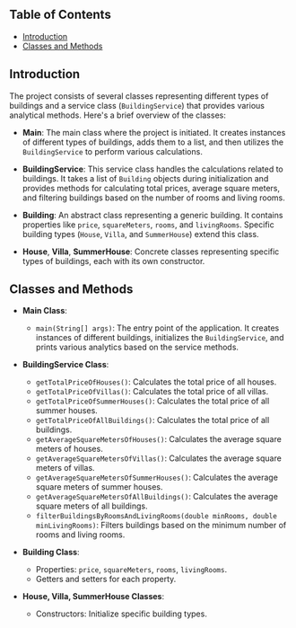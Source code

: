 
## Table of Contents

- [Introduction](#introduction)
- [Classes and Methods](#classes-and-methods)

## Introduction

The project consists of several classes representing different types of buildings and a service class (`BuildingService`) that provides various analytical methods. Here's a brief overview of the classes:

- **Main**: The main class where the project is initiated. It creates instances of different types of buildings, adds them to a list, and then utilizes the `BuildingService` to perform various calculations.

- **BuildingService**: This service class handles the calculations related to buildings. It takes a list of `Building` objects during initialization and provides methods for calculating total prices, average square meters, and filtering buildings based on the number of rooms and living rooms.

- **Building**: An abstract class representing a generic building. It contains properties like `price`, `squareMeters`, `rooms`, and `livingRooms`. Specific building types (`House`, `Villa`, and `SummerHouse`) extend this class.

- **House**, **Villa**, **SummerHouse**: Concrete classes representing specific types of buildings, each with its own constructor.

## Classes and Methods

- **Main Class**:
  - `main(String[] args)`: The entry point of the application. It creates instances of different buildings, initializes the `BuildingService`, and prints various analytics based on the service methods.

- **BuildingService Class**:
  - `getTotalPriceOfHouses()`: Calculates the total price of all houses.
  - `getTotalPriceOfVillas()`: Calculates the total price of all villas.
  - `getTotalPriceOfSummerHouses()`: Calculates the total price of all summer houses.
  - `getTotalPriceOfAllBuildings()`: Calculates the total price of all buildings.
  - `getAverageSquareMetersOfHouses()`: Calculates the average square meters of houses.
  - `getAverageSquareMetersOfVillas()`: Calculates the average square meters of villas.
  - `getAverageSquareMetersOfSummerHouses()`: Calculates the average square meters of summer houses.
  - `getAverageSquareMetersOfAllBuildings()`: Calculates the average square meters of all buildings.
  - `filterBuildingsByRoomsAndLivingRooms(double minRooms, double minLivingRooms)`: Filters buildings based on the minimum number of rooms and living rooms.

- **Building Class**:
  - Properties: `price`, `squareMeters`, `rooms`, `livingRooms`.
  - Getters and setters for each property.

- **House, Villa, SummerHouse Classes**:
  - Constructors: Initialize specific building types.
